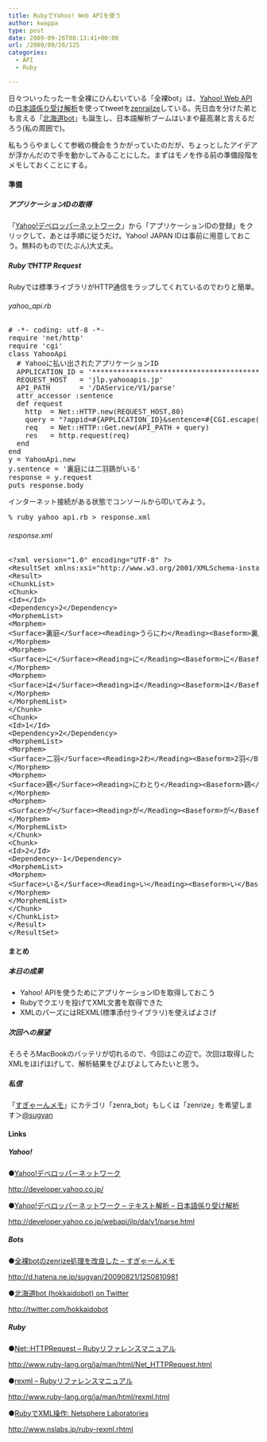 ```yaml
---
title: RubyでYahoo! Web APIを使う
author: kwappa
type: post
date: 2009-09-26T08:13:41+00:00
url: /2009/09/26/125
categories:
  - API
  - Ruby

---
```

日々ついったったーを全裸にひんむいている「全裸bot」は、<a href="http://developer.yahoo.co.jp/" target="_blank">Yahoo! Web API</a>の<a href="http://developer.yahoo.co.jp/webapi/jlp/da/v1/parse.html" target="_blank">日本語係り受け解析</a>を使ってtweetを<a href="http://d.hatena.ne.jp/sugyan/20090821/1250810981" target="_blank">zenrailze</a>している。先日血を分けた弟とも言える「<a href="http://twitter.com/hokkaidobot" target="_blank">北海道bot</a>」も誕生し、日本語解析ブームはいまや最高潮と言えるだろう(私の周囲で)。

私もうらやましくて参戦の機会をうかがっていたのだが、ちょっとしたアイデアが浮かんだので手を動かしてみることにした。まずはモノを作る前の準備段階をメモしておくことにする。

<!--more-->

#### 準備

##### アプリケーションIDの取得

「<a target="_blank" href="http://developer.yahoo.co.jp/">Yahoo!デベロッパーネットワーク</a>」から「アプリケーションIDの登録」をクリックして、あとは手順に従うだけ。Yahoo! JAPAN IDは事前に用意しておこう。無料のもので(たぶん)大丈夫。

##### RubyでHTTP Request

Rubyでは標準ライブラリがHTTP通信をラップしてくれているのでわりと簡単。

###### yahoo_api.rb

<pre class="code"><span class="rem"># -*- coding: utf-8 -*-</span>
require <span class="str">'net/http'</span>
require <span class="str">'cgi'</span>
<span class="keyword">class</span> YahooApi<br />&nbsp; <span class="rem"># Yahooに払い出されたアプリケーションID</span>
&nbsp; APPLICATION_ID = <span class="str">'****************************************************************'</span>
&nbsp; REQUEST_HOST&nbsp; &nbsp;= <span class="str">'jlp.yahooapis.jp'</span>
&nbsp; API_PATH&nbsp; &nbsp;&nbsp; &nbsp; = <span class="str">'/DAService/V1/parse'</span>
&nbsp; attr_accessor :sentence
&nbsp; <span class="keyword">def</span> request<br />&nbsp; &nbsp; http&nbsp; = Net::HTTP.new(REQUEST_HOST,<span class="num">80</span>)<br />&nbsp; &nbsp; query = <span class="str">"?appid=#{APPLICATION_ID}&sentence=#{CGI.escape(sentence)}"</span>
&nbsp; &nbsp; req&nbsp; &nbsp;= Net::HTTP::Get.new(API_PATH + query)
&nbsp; &nbsp; res&nbsp; &nbsp;= http.request(req)
&nbsp; <span class="keyword">end</span>
<span class="keyword">end</span>
y = YahooApi.new
y.sentence = <span class="str">'裏庭には二羽鶏がいる'</span>
response = y.request
puts response.body
</pre>

インターネット接続がある状態でコンソールから叩いてみよう。

<pre class="code">% ruby yahoo_api.rb &gt; response.xml</pre>

###### response.xml

<pre class="code"><span class="tag">&lt;?xml version="1.0" encoding="UTF-8" ?&gt;</span>
<span class="tag">&lt;ResultSet <span class="attr">xmlns:xsi=</span><span class="value">"http://www.w3.org/2001/XMLSchema-instance"</span> <span class="attr">xmlns=</span><span class="value">"urn:yahoo:jp:jlp:DAService"</span> <span class="attr">xsi:schemaLocation=</span><span class="value">"urn:yahoo:jp:jlp:DAService http://jlp.yahooapis.jp/DAService/V1/parseResponse.xsd"</span>&gt;</span>
<span class="tag">&lt;Result&gt;</span>
<span class="tag">&lt;ChunkList&gt;</span>
<span class="tag">&lt;Chunk&gt;</span>
<span class="tag">&lt;Id&gt;</span><span class="tag">&lt;/Id&gt;</span>
<span class="tag">&lt;Dependency&gt;</span>2<span class="tag">&lt;/Dependency&gt;</span>
<span class="tag">&lt;MorphemList&gt;</span>
<span class="tag">&lt;Morphem&gt;</span>
<span class="tag">&lt;Surface&gt;</span>裏庭<span class="tag">&lt;/Surface&gt;</span><span class="tag">&lt;Reading&gt;</span>うらにわ<span class="tag">&lt;/Reading&gt;</span><span class="tag">&lt;Baseform&gt;</span>裏庭<span class="tag">&lt;/Baseform&gt;</span><span class="tag">&lt;POS&gt;</span>名詞<span class="tag">&lt;/POS&gt;</span><span class="tag">&lt;Feature&gt;</span>名詞,名詞場所,*,裏庭,うらにわ,裏庭<span class="tag">&lt;/Feature&gt;</span>
<span class="tag">&lt;/Morphem&gt;</span>
<span class="tag">&lt;Morphem&gt;</span>
<span class="tag">&lt;Surface&gt;</span>に<span class="tag">&lt;/Surface&gt;</span><span class="tag">&lt;Reading&gt;</span>に<span class="tag">&lt;/Reading&gt;</span><span class="tag">&lt;Baseform&gt;</span>に<span class="tag">&lt;/Baseform&gt;</span><span class="tag">&lt;POS&gt;</span>助詞<span class="tag">&lt;/POS&gt;</span><span class="tag">&lt;Feature&gt;</span>助詞,格助詞,*,に,に,に<span class="tag">&lt;/Feature&gt;</span>
<span class="tag">&lt;/Morphem&gt;</span>
<span class="tag">&lt;Morphem&gt;</span>
<span class="tag">&lt;Surface&gt;</span>は<span class="tag">&lt;/Surface&gt;</span><span class="tag">&lt;Reading&gt;</span>は<span class="tag">&lt;/Reading&gt;</span><span class="tag">&lt;Baseform&gt;</span>は<span class="tag">&lt;/Baseform&gt;</span><span class="tag">&lt;POS&gt;</span>助詞<span class="tag">&lt;/POS&gt;</span><span class="tag">&lt;Feature&gt;</span>助詞,係助詞,*,は,は,は<span class="tag">&lt;/Feature&gt;</span>
<span class="tag">&lt;/Morphem&gt;</span>
<span class="tag">&lt;/MorphemList&gt;</span>
<span class="tag">&lt;/Chunk&gt;</span>
<span class="tag">&lt;Chunk&gt;</span>
<span class="tag">&lt;Id&gt;</span>1<span class="tag">&lt;/Id&gt;</span>
<span class="tag">&lt;Dependency&gt;</span>2<span class="tag">&lt;/Dependency&gt;</span>
<span class="tag">&lt;MorphemList&gt;</span>
<span class="tag">&lt;Morphem&gt;</span>
<span class="tag">&lt;Surface&gt;</span>二羽<span class="tag">&lt;/Surface&gt;</span><span class="tag">&lt;Reading&gt;</span>2わ<span class="tag">&lt;/Reading&gt;</span><span class="tag">&lt;Baseform&gt;</span>2羽<span class="tag">&lt;/Baseform&gt;</span><span class="tag">&lt;POS&gt;</span>接尾辞<span class="tag">&lt;/POS&gt;</span><span class="tag">&lt;Feature&gt;</span>接尾辞,助数,*,二羽,2わ,2羽<span class="tag">&lt;/Feature&gt;</span>
<span class="tag">&lt;/Morphem&gt;</span>
<span class="tag">&lt;Morphem&gt;</span>
<span class="tag">&lt;Surface&gt;</span>鶏<span class="tag">&lt;/Surface&gt;</span><span class="tag">&lt;Reading&gt;</span>にわとり<span class="tag">&lt;/Reading&gt;</span><span class="tag">&lt;Baseform&gt;</span>鶏<span class="tag">&lt;/Baseform&gt;</span><span class="tag">&lt;POS&gt;</span>名詞<span class="tag">&lt;/POS&gt;</span><span class="tag">&lt;Feature&gt;</span>名詞,名詞,*,鶏,にわとり,鶏<span class="tag">&lt;/Feature&gt;</span>
<span class="tag">&lt;/Morphem&gt;</span>
<span class="tag">&lt;Morphem&gt;</span>
<span class="tag">&lt;Surface&gt;</span>が<span class="tag">&lt;/Surface&gt;</span><span class="tag">&lt;Reading&gt;</span>が<span class="tag">&lt;/Reading&gt;</span><span class="tag">&lt;Baseform&gt;</span>が<span class="tag">&lt;/Baseform&gt;</span><span class="tag">&lt;POS&gt;</span>助詞<span class="tag">&lt;/POS&gt;</span><span class="tag">&lt;Feature&gt;</span>助詞,格助詞,*,が,が,が<span class="tag">&lt;/Feature&gt;</span>
<span class="tag">&lt;/Morphem&gt;</span>
<span class="tag">&lt;/MorphemList&gt;</span>
<span class="tag">&lt;/Chunk&gt;</span>
<span class="tag">&lt;Chunk&gt;</span>
<span class="tag">&lt;Id&gt;</span>2<span class="tag">&lt;/Id&gt;</span>
<span class="tag">&lt;Dependency&gt;</span>-1<span class="tag">&lt;/Dependency&gt;</span>
<span class="tag">&lt;MorphemList&gt;</span>
<span class="tag">&lt;Morphem&gt;</span>
<span class="tag">&lt;Surface&gt;</span>いる<span class="tag">&lt;/Surface&gt;</span><span class="tag">&lt;Reading&gt;</span>い<span class="tag">&lt;/Reading&gt;</span><span class="tag">&lt;Baseform&gt;</span>い<span class="tag">&lt;/Baseform&gt;</span><span class="tag">&lt;POS&gt;</span>動詞<span class="tag">&lt;/POS&gt;</span><span class="tag">&lt;Feature&gt;</span>動詞,一段,基本形,いる,い,い<span class="tag">&lt;/Feature&gt;</span>
<span class="tag">&lt;/Morphem&gt;</span>
<span class="tag">&lt;/MorphemList&gt;</span>
<span class="tag">&lt;/Chunk&gt;</span>
<span class="tag">&lt;/ChunkList&gt;</span>
<span class="tag">&lt;/Result&gt;</span>
<span class="tag">&lt;/ResultSet&gt;</span>
</pre>

#### まとめ

##### 本日の成果

  * Yahoo! APIを使うためにアプリケーションIDを取得しておこう
  * Rubyでクエリを投げてXML文書を取得できた
  * XMLのパーズにはREXML(標準添付ライブラリ)を使えばよさげ 

##### 次回への展望

そろそろMacBookのバッテリが切れるので、今回はこの辺で。次回は取得したXMLをほげほげして、解析結果をぴよぴよしてみたいと思う。

##### 私信

「<a target="_blank" href="http://d.hatena.ne.jp/sugyan/">すぎゃーんメモ</a>」にカテゴリ「zenra_bot」もしくは「zenrize」を希望します＞<a target="_blank" href="http://twitter.com/sugyan">@sugyan</a>

#### Links

##### Yahoo!

●<a target="_blank" href="http://developer.yahoo.co.jp/">Yahoo!デベロッパーネットワーク</a>
  
http://developer.yahoo.co.jp/

●<a target="_blank" href="http://developer.yahoo.co.jp/webapi/jlp/da/v1/parse.html">Yahoo!デベロッパーネットワーク &#8211; テキスト解析 &#8211; 日本語係り受け解析</a>
  
http://developer.yahoo.co.jp/webapi/jlp/da/v1/parse.html

##### Bots

●<a target="_blank" href="http://d.hatena.ne.jp/sugyan/20090821/1250810981">全裸botのzenrize処理を改良した &#8211; すぎゃーんメモ</a>
  
http://d.hatena.ne.jp/sugyan/20090821/1250810981

●<a target="_blank" href="http://twitter.com/hokkaidobot">北海道bot (hokkaidobot) on Twitter</a>
  
http://twitter.com/hokkaidobot

##### Ruby

●<a target="_blank" href="http://www.ruby-lang.org/ja/man/html/Net_HTTPRequest.html">Net::HTTPRequest &#8211; Rubyリファレンスマニュアル</a>
  
http://www.ruby-lang.org/ja/man/html/Net_HTTPRequest.html

●<a target="_blank" href="http://www.ruby-lang.org/ja/man/html/rexml.html">rexml &#8211; Rubyリファレンスマニュアル</a>
  
http://www.ruby-lang.org/ja/man/html/rexml.html

●<a target="_blank" href="http://www.nslabs.jp/ruby-rexml.rhtml">RubyでXML操作: Netsphere Laboratories</a>
  
http://www.nslabs.jp/ruby-rexml.rhtml
